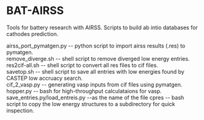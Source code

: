 # BAT-AIRSS
Tools for battery research with AIRSS. Scripts to build ab intio databases for cathodes prediction.


airss_port_pymatgen.py -- python script to import airss results (.res) to pymatgen.  
remove_diverge.sh -- shell script to remove diverged low energy entries.  
res2cif-all.sh -- shell script to convert all res files to cif files.  
savetop.sh -- shell script to save all entries with low energies found by CASTEP low accruacy search.  
cif_2_vasp.py -- generating vasp inputs from cif files using pymatgen.
hopper.py -- bash for high-throughput calculataions for vasp.
save_entries.py/load_entreis.py --as the name of the file
cpres -- bash script to copy the low energy structures to a subdirectory for quick inspection.
